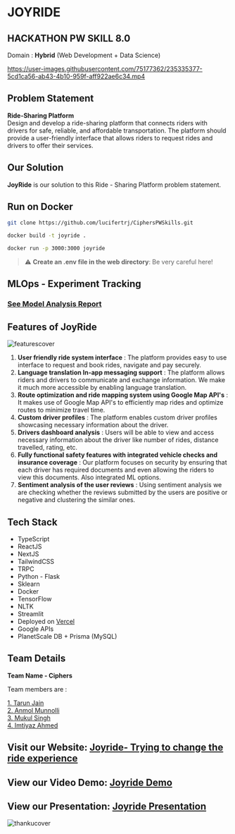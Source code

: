 # **JOYRIDE**
## HACKATHON PW SKILL 8.0

Domain : **Hybrid** (Web Development + Data Science)

https://user-images.githubusercontent.com/75177362/235335377-5cd1ca56-ab43-4b10-959f-aff922ae6c34.mp4

## Problem Statement

**Ride-Sharing Platform**  
Design and develop a ride-sharing platform that connects riders with drivers for safe,
reliable, and affordable transportation. The platform should provide a user-friendly
interface that allows riders to request rides and drivers to offer their services.

## Our Solution

**JoyRide** is our solution to this Ride - Sharing Platform problem statement.

## Run on Docker

```bash
git clone https://github.com/lucifertrj/CiphersPWSkills.git
```

```bash
docker build -t joyride .
```

```bash
docker run -p 3000:3000 joyride
```

> :warning: **Create an .env file in the web directory**: Be very careful here!

## MLOps - Experiment Tracking

### [See Model Analysis Report](https://api.wandb.ai/links/tarunwandb/l4aox03z)

## Features of JoyRide

![featurescover](https://user-images.githubusercontent.com/75177362/235335541-4fdaf3b9-d3c0-45ae-ae9a-60124106d7c1.png)


1. **User friendly ride system interface** : The platform provides easy to use interface to request and book rides, navigate and pay securely.  
2. **Language translation In-app messaging support** : The platform allows riders and drivers to communicate and exchange information. We make it much more accessible by enabling language translation.  
3. **Route optimization and ride mapping system using Google Map API's** : It makes use of Google Map API's to efficiently map rides and optimize routes to minimize travel time.   
4. **Custom driver profiles** : The platform enables custom driver profiles showcasing necessary information about the driver.
5. **Drivers dashboard analysis** : Users will be able to view and access necessary information about the driver like number of rides, distance travelled, rating, etc.
6. **Fully functional safety features with integrated vehicle checks and insurance coverage** :  Our platform focuses on security by ensuring that each driver has required documents and even allowing the riders to view this documents. Also integrated ML options.
7. **Sentiment analysis of the user reviews** : Using sentiment analysis we are checking whether the reviews submitted by the users are positive or negative and clustering the similar ones.   

## Tech Stack

- TypeScript
- ReactJS
- NextJS
- TailwindCSS
- TRPC
- Python - Flask
- Sklearn
- Docker
- TensorFlow
- NLTK
- Streamlit
- Deployed on [Vercel](https://joyride-eight.vercel.app/)
- Google APIs
- PlanetScale DB + Prisma (MySQL)

## Team Details

**Team Name - Ciphers**  

Team members are : 

[1. Tarun Jain](https://github.com/lucifertrj)  
[2. Anmol Munnolli](https://github.com/anmolmunnolli)  
[3. Mukul Singh](https://github.com/Z0XM)  
[4. Imtiyaz Ahmed](https://github.com/mrimti01)

## Visit our Website: [Joyride- Trying to change the ride experience](https://joyride-eight.vercel.app/)
## View our Video Demo: [Joyride Demo](https://drive.google.com/file/d/153psN4VGz0l4vdvQrxtkNTswT4fTpyXp/view?usp=sharing)
## View our Presentation: [Joyride Presentation](https://docs.google.com/presentation/d/1GrrzThJkOAfwFCjwwdLpCZFCLo0o1nNM/edit?usp=sharing&ouid=117663465741610871697&rtpof=true&sd=true)

![thankucover](https://user-images.githubusercontent.com/75177362/235335547-16c2e7e8-e3cb-441d-8b8e-eb0a28770c6f.png)

